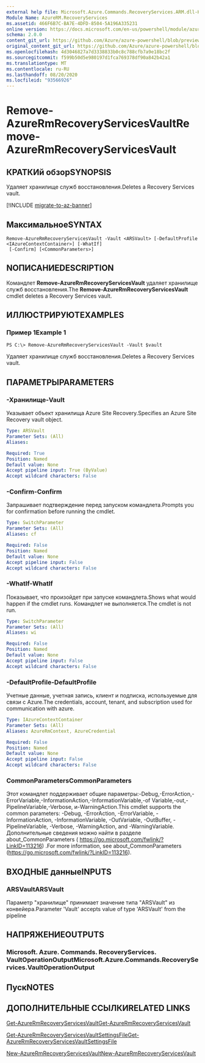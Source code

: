```yaml
---
external help file: Microsoft.Azure.Commands.RecoveryServices.ARM.dll-Help.xml
Module Name: AzureRM.RecoveryServices
ms.assetid: 466F6B7C-BA7E-4DFD-8504-5A196A335231
online version: https://docs.microsoft.com/en-us/powershell/module/azurerm.recoveryservices/remove-azurermrecoveryservicesvault
schema: 2.0.0
content_git_url: https://github.com/Azure/azure-powershell/blob/preview/src/ResourceManager/RecoveryServices/Commands.RecoveryServices/help/Remove-AzureRmRecoveryServicesVault.md
original_content_git_url: https://github.com/Azure/azure-powershell/blob/preview/src/ResourceManager/RecoveryServices/Commands.RecoveryServices/help/Remove-AzureRmRecoveryServicesVault.md
ms.openlocfilehash: 4d3046827a7d3338833b0c8c788cfb7a9e18bc2f
ms.sourcegitcommit: f599b50d5e980197d1fca769378df90a842b42a1
ms.translationtype: MT
ms.contentlocale: ru-RU
ms.lasthandoff: 08/20/2020
ms.locfileid: "93566926"
---
```

# <span data-ttu-id="a0af4-101">Remove-AzureRmRecoveryServicesVault</span><span class="sxs-lookup"><span data-stu-id="a0af4-101">Remove-AzureRmRecoveryServicesVault</span></span>

## <span data-ttu-id="a0af4-102">КРАТКИй обзор</span><span class="sxs-lookup"><span data-stu-id="a0af4-102">SYNOPSIS</span></span>
<span data-ttu-id="a0af4-103">Удаляет хранилище служб восстановления.</span><span class="sxs-lookup"><span data-stu-id="a0af4-103">Deletes a Recovery Services vault.</span></span>

[!INCLUDE [migrate-to-az-banner](../../includes/migrate-to-az-banner.md)]

## <span data-ttu-id="a0af4-104">Максимальное</span><span class="sxs-lookup"><span data-stu-id="a0af4-104">SYNTAX</span></span>

```
Remove-AzureRmRecoveryServicesVault -Vault <ARSVault> [-DefaultProfile <IAzureContextContainer>] [-WhatIf]
 [-Confirm] [<CommonParameters>]
```

## <span data-ttu-id="a0af4-105">NОПИСАНИЕ</span><span class="sxs-lookup"><span data-stu-id="a0af4-105">DESCRIPTION</span></span>
<span data-ttu-id="a0af4-106">Командлет **Remove-AzureRmRecoveryServicesVault** удаляет хранилище служб восстановления.</span><span class="sxs-lookup"><span data-stu-id="a0af4-106">The **Remove-AzureRmRecoveryServicesVault** cmdlet deletes a Recovery Services vault.</span></span>

## <span data-ttu-id="a0af4-107">ИЛЛЮСТРИРУЮТ</span><span class="sxs-lookup"><span data-stu-id="a0af4-107">EXAMPLES</span></span>

### <span data-ttu-id="a0af4-108">Пример 1</span><span class="sxs-lookup"><span data-stu-id="a0af4-108">Example 1</span></span>
```
PS C:\> Remove-AzureRmRecoveryServicesVault -Vault $vault
```

<span data-ttu-id="a0af4-109">Удаляет хранилище служб восстановления.</span><span class="sxs-lookup"><span data-stu-id="a0af4-109">Deletes a Recovery Services vault.</span></span>

## <span data-ttu-id="a0af4-110">ПАРАМЕТРЫ</span><span class="sxs-lookup"><span data-stu-id="a0af4-110">PARAMETERS</span></span>

### <span data-ttu-id="a0af4-111">-Хранилище</span><span class="sxs-lookup"><span data-stu-id="a0af4-111">-Vault</span></span>
<span data-ttu-id="a0af4-112">Указывает объект хранилища Azure Site Recovery.</span><span class="sxs-lookup"><span data-stu-id="a0af4-112">Specifies an Azure Site Recovery vault object.</span></span>

```yaml
Type: ARSVault
Parameter Sets: (All)
Aliases: 

Required: True
Position: Named
Default value: None
Accept pipeline input: True (ByValue)
Accept wildcard characters: False
```

### <span data-ttu-id="a0af4-113">-Confirm</span><span class="sxs-lookup"><span data-stu-id="a0af4-113">-Confirm</span></span>
<span data-ttu-id="a0af4-114">Запрашивает подтверждение перед запуском командлета.</span><span class="sxs-lookup"><span data-stu-id="a0af4-114">Prompts you for confirmation before running the cmdlet.</span></span>

```yaml
Type: SwitchParameter
Parameter Sets: (All)
Aliases: cf

Required: False
Position: Named
Default value: None
Accept pipeline input: False
Accept wildcard characters: False
```

### <span data-ttu-id="a0af4-115">-WhatIf</span><span class="sxs-lookup"><span data-stu-id="a0af4-115">-WhatIf</span></span>
<span data-ttu-id="a0af4-116">Показывает, что произойдет при запуске командлета.</span><span class="sxs-lookup"><span data-stu-id="a0af4-116">Shows what would happen if the cmdlet runs.</span></span> <span data-ttu-id="a0af4-117">Командлет не выполняется.</span><span class="sxs-lookup"><span data-stu-id="a0af4-117">The cmdlet is not run.</span></span>

```yaml
Type: SwitchParameter
Parameter Sets: (All)
Aliases: wi

Required: False
Position: Named
Default value: None
Accept pipeline input: False
Accept wildcard characters: False
```

### <span data-ttu-id="a0af4-118">-DefaultProfile</span><span class="sxs-lookup"><span data-stu-id="a0af4-118">-DefaultProfile</span></span>
<span data-ttu-id="a0af4-119">Учетные данные, учетная запись, клиент и подписка, используемые для связи с Azure.</span><span class="sxs-lookup"><span data-stu-id="a0af4-119">The credentials, account, tenant, and subscription used for communication with azure.</span></span>

```yaml
Type: IAzureContextContainer
Parameter Sets: (All)
Aliases: AzureRmContext, AzureCredential

Required: False
Position: Named
Default value: None
Accept pipeline input: False
Accept wildcard characters: False
```

### <span data-ttu-id="a0af4-120">CommonParameters</span><span class="sxs-lookup"><span data-stu-id="a0af4-120">CommonParameters</span></span>
<span data-ttu-id="a0af4-121">Этот командлет поддерживает общие параметры:-Debug,-ErrorAction,-ErrorVariable,-InformationAction,-InformationVariable,-of Variable,-out,-PipelineVariable,-Verbose, и-WarningAction.</span><span class="sxs-lookup"><span data-stu-id="a0af4-121">This cmdlet supports the common parameters: -Debug, -ErrorAction, -ErrorVariable, -InformationAction, -InformationVariable, -OutVariable, -OutBuffer, -PipelineVariable, -Verbose, -WarningAction, and -WarningVariable.</span></span> <span data-ttu-id="a0af4-122">Дополнительные сведения можно найти в разделе about_CommonParameters ( https://go.microsoft.com/fwlink/?LinkID=113216) .</span><span class="sxs-lookup"><span data-stu-id="a0af4-122">For more information, see about_CommonParameters (https://go.microsoft.com/fwlink/?LinkID=113216).</span></span>

## <span data-ttu-id="a0af4-123">ВХОДНЫЕ данные</span><span class="sxs-lookup"><span data-stu-id="a0af4-123">INPUTS</span></span>

### <span data-ttu-id="a0af4-124">ARSVault</span><span class="sxs-lookup"><span data-stu-id="a0af4-124">ARSVault</span></span>
<span data-ttu-id="a0af4-125">Параметр "хранилище" принимает значение типа "ARSVault" из конвейера.</span><span class="sxs-lookup"><span data-stu-id="a0af4-125">Parameter 'Vault' accepts value of type 'ARSVault' from the pipeline</span></span>

## <span data-ttu-id="a0af4-126">НАПРЯЖЕНИЕ</span><span class="sxs-lookup"><span data-stu-id="a0af4-126">OUTPUTS</span></span>

### <span data-ttu-id="a0af4-127">Microsoft. Azure. Commands. RecoveryServices. VaultOperationOutput</span><span class="sxs-lookup"><span data-stu-id="a0af4-127">Microsoft.Azure.Commands.RecoveryServices.VaultOperationOutput</span></span>

## <span data-ttu-id="a0af4-128">Пуск</span><span class="sxs-lookup"><span data-stu-id="a0af4-128">NOTES</span></span>

## <span data-ttu-id="a0af4-129">ДОПОЛНИТЕЛЬНЫЕ ССЫЛКИ</span><span class="sxs-lookup"><span data-stu-id="a0af4-129">RELATED LINKS</span></span>

[<span data-ttu-id="a0af4-130">Get-AzureRmRecoveryServicesVault</span><span class="sxs-lookup"><span data-stu-id="a0af4-130">Get-AzureRmRecoveryServicesVault</span></span>](./Get-AzureRmRecoveryServicesVault.md)

[<span data-ttu-id="a0af4-131">Get-AzureRmRecoveryServicesVaultSettingsFile</span><span class="sxs-lookup"><span data-stu-id="a0af4-131">Get-AzureRmRecoveryServicesVaultSettingsFile</span></span>](./Get-AzureRmRecoveryServicesVaultSettingsFile.md)

[<span data-ttu-id="a0af4-132">New-AzureRmRecoveryServicesVault</span><span class="sxs-lookup"><span data-stu-id="a0af4-132">New-AzureRmRecoveryServicesVault</span></span>](./New-AzureRmRecoveryServicesVault.md)


